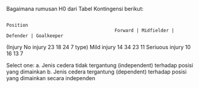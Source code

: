 Bagaimana rumusan H0 dari Tabel Kontingensi berikut:

						                                                       Position
				                            Forward | Midfielder | Defender | Goalkeeper
(Injury		No injury	      23	                   18	              24	                        7
type)		Mild injury	      14	                   34	              23	                        11
		Seriuous injury	      10	                    16	               13	                         7


Select one:
a. Jenis cedera tidak tergantung (independent) terhadap posisi yang dimainkan
b. Jenis cedera tergantung (dependent) terhadap posisi yang dimainkan secara independen